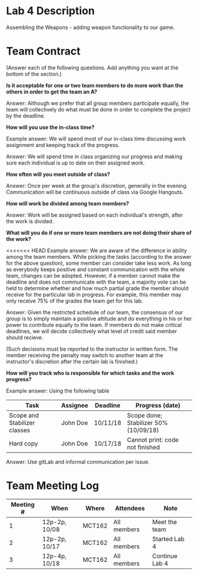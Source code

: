 
# Lab 4 Description

Assembling the Weapons - adding weapon functionality to our game.

# Team Contract

(Answer each of the following questions. Add anything you want at the bottom of
the section.)

**Is it acceptable for one or two team members to do more work than the others
in order to get the team an A?**

Answer: Although we prefer that all group members participate equally, the team will
collectively do what must be done in order to complete the project by the deadline.

**How will you use the in-class time?**

Example answer: We will spend most of our in-class time discussing work
assignment and keeping track of the progress.

Answer: We will spend time in class organizing our progress and making sure each
individual is up to date on their assigned work.

**How often will you meet outside of class?**

Answer: Once per week at the group's discretion, generally in the evening. Communication
will be continuous outside of class via Google Hangouts.

**How will work be divided among team members?**

Answer: Work will be assigned based on each individual's strength, after the work is divided.

**What will you do if one or more team members are not doing their share of the work?**

<<<<<<< HEAD
Example answer: We are aware of the difference in ability among the team
members. While picking the tasks (according to the answer for the above
question), some member can consider take less work. As long as everybody keeps
positive and constant communication with the whole team, changes can be
adopted. However, if a member cannot make the deadline and does not communicate
with the team, a majority vote can be held to determine whether and how much
partial grade the member should receive for the particular lab in progress. For
example, this member may only receive 75% of the grades the team get for this
lab.

Answer: Given the restricted schedule of our team, the consensus of our group 
is to simply maintain a positive attitude and do everything in his or her power 
to contribute equally to the team. If members do not make critical deadlines, 
we will decide collectively what level of credit said member should recieve.

(Such decisions must be reported to the instructor in written form. The member
receiving the penalty may switch to another team at the instructor's discretion
after the certain lab is finished.)


**How will you track who is responsible for which tasks and the work progress?**

Example answer: Using the following table

| Task | Assignee | Deadline | Progress (date) |
|---|---|---|---|
| Scope and Stabilizer classes | John Doe | 10/11/18 | Scope done; Stabilizer 50% (10/09/18) |
| Hard copy | John Doe | 10/17/18 | Cannot print: code not finished |

Answer: Use gitLab and informal communication per issue.

# Team Meeting Log

| Meeting # | When | Where | Attendees | Note |
|---|---|---|---|---|
| 1 | 12p-2p, 10/08 | MCT162 | All members | Meet the team |
| 2 | 12p-2p, 10/17 | MCT162 | All members | Started Lab 4 |
| 3 | 12p-4p, 10/18 | MCT162 | All members | Continue Lab 4 |
